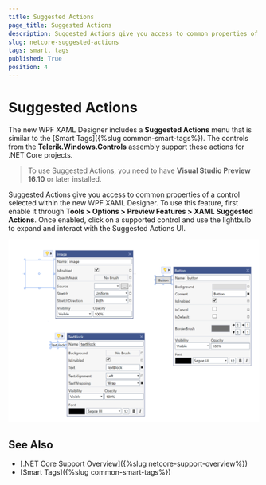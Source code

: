```yaml
---
title: Suggested Actions
page_title: Suggested Actions
description: Suggested Actions give you access to common properties of a control selected within the new WPF XAML Designer.
slug: netcore-suggested-actions
tags: smart, tags
published: True
position: 4
---
```


# Suggested Actions

The new WPF XAML Designer includes a **Suggested Actions** menu that is similar to the [Smart Tags]({%slug common-smart-tags%}). The controls from the **Telerik.Windows.Controls** assembly support these actions for .NET Core projects.

>To use Suggested Actions, you need to have **Visual Studio Preview 16.10** or later installed.

Suggested Actions give you access to common properties of a control selected within the new WPF XAML Designer. To use this feature, first enable it through **Tools > Options > Preview Features > XAML Suggested Actions**. Once enabled, click on a supported control and use the lightbulb to expand and interact with the Suggested Actions UI.

![](images/netcore-suggested-actions.png)

## See Also

* [.NET Core Support Overview]({%slug netcore-support-overview%})
* [Smart Tags]({%slug common-smart-tags%})